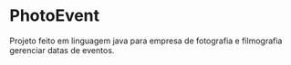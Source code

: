 # PhotoEvent
Projeto feito em linguagem java para empresa de fotografia e filmografia gerenciar datas de eventos.
